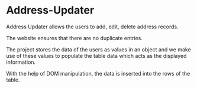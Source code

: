 # Address-Updater
Address Updater allows the users to add, edit, delete address records.

The website ensures that there are no duplicate entries.

The project stores the data of the users as values in an object and we make use of these values to populate the table data which acts as the displayed information.

With the help of DOM manipulation, the data is inserted into the rows of the table.

